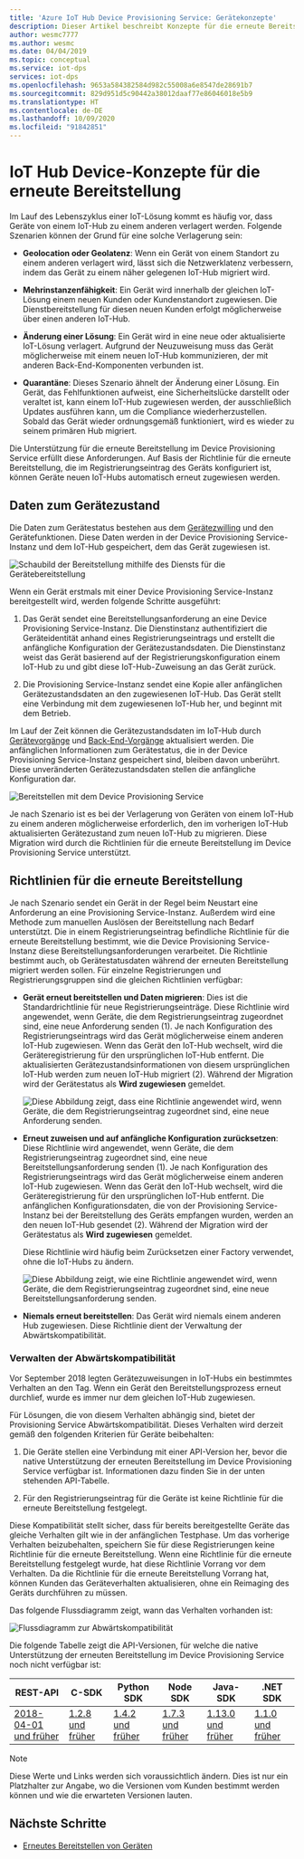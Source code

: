 ```yaml
---
title: 'Azure IoT Hub Device Provisioning Service: Gerätekonzepte'
description: Dieser Artikel beschreibt Konzepte für die erneute Bereitstellung von Geräten für Azure IoT Hub Device Provisioning Service (DPS).
author: wesmc7777
ms.author: wesmc
ms.date: 04/04/2019
ms.topic: conceptual
ms.service: iot-dps
services: iot-dps
ms.openlocfilehash: 9653a584382584d982c55008a6e8547de28691b7
ms.sourcegitcommit: 829d951d5c90442a38012daaf77e86046018e5b9
ms.translationtype: HT
ms.contentlocale: de-DE
ms.lasthandoff: 10/09/2020
ms.locfileid: "91842851"
---
```

# <a name="iot-hub-device-reprovisioning-concepts"></a>IoT Hub Device-Konzepte für die erneute Bereitstellung

Im Lauf des Lebenszyklus einer IoT-Lösung kommt es häufig vor, dass Geräte von einem IoT-Hub zu einem anderen verlagert werden. Folgende Szenarien können der Grund für eine solche Verlagerung sein:

* **Geolocation oder Geolatenz**: Wenn ein Gerät von einem Standort zu einem anderen verlagert wird, lässt sich die Netzwerklatenz verbessern, indem das Gerät zu einem näher gelegenen IoT-Hub migriert wird.

* **Mehrinstanzenfähigkeit**: Ein Gerät wird innerhalb der gleichen IoT-Lösung einem neuen Kunden oder Kundenstandort zugewiesen. Die Dienstbereitstellung für diesen neuen Kunden erfolgt möglicherweise über einen anderen IoT-Hub.

* **Änderung einer Lösung**: Ein Gerät wird in eine neue oder aktualisierte IoT-Lösung verlagert. Aufgrund der Neuzuweisung muss das Gerät möglicherweise mit einem neuen IoT-Hub kommunizieren, der mit anderen Back-End-Komponenten verbunden ist.

* **Quarantäne**: Dieses Szenario ähnelt der Änderung einer Lösung. Ein Gerät, das Fehlfunktionen aufweist, eine Sicherheitslücke darstellt oder veraltet ist, kann einem IoT-Hub zugewiesen werden, der ausschließlich Updates ausführen kann, um die Compliance wiederherzustellen. Sobald das Gerät wieder ordnungsgemäß funktioniert, wird es wieder zu seinem primären Hub migriert.

Die Unterstützung für die erneute Bereitstellung im Device Provisioning Service erfüllt diese Anforderungen. Auf Basis der Richtlinie für die erneute Bereitstellung, die im Registrierungseintrag des Geräts konfiguriert ist, können Geräte neuen IoT-Hubs automatisch erneut zugewiesen werden.

## <a name="device-state-data"></a>Daten zum Gerätezustand

Die Daten zum Gerätestatus bestehen aus dem [Gerätezwilling](../iot-hub/iot-hub-devguide-device-twins.md) und den Gerätefunktionen. Diese Daten werden in der Device Provisioning Service-Instanz und dem IoT-Hub gespeichert, dem das Gerät zugewiesen ist.

![Schaubild der Bereitstellung mithilfe des Diensts für die Gerätebereitstellung](./media/concepts-device-reprovisioning/dps-provisioning.png)

Wenn ein Gerät erstmals mit einer Device Provisioning Service-Instanz bereitgestellt wird, werden folgende Schritte ausgeführt:

1. Das Gerät sendet eine Bereitstellungsanforderung an eine Device Provisioning Service-Instanz. Die Dienstinstanz authentifiziert die Geräteidentität anhand eines Registrierungseintrags und erstellt die anfängliche Konfiguration der Gerätezustandsdaten. Die Dienstinstanz weist das Gerät basierend auf der Registrierungskonfiguration einem IoT-Hub zu und gibt diese IoT-Hub-Zuweisung an das Gerät zurück.

2. Die Provisioning Service-Instanz sendet eine Kopie aller anfänglichen Gerätezustandsdaten an den zugewiesenen IoT-Hub. Das Gerät stellt eine Verbindung mit dem zugewiesenen IoT-Hub her, und beginnt mit dem Betrieb.

Im Lauf der Zeit können die Gerätezustandsdaten im IoT-Hub durch [Gerätevorgänge](../iot-hub/iot-hub-devguide-device-twins.md#device-operations) und [Back-End-Vorgänge](../iot-hub/iot-hub-devguide-device-twins.md#back-end-operations) aktualisiert werden. Die anfänglichen Informationen zum Gerätestatus, die in der Device Provisioning Service-Instanz gespeichert sind, bleiben davon unberührt. Diese unveränderten Gerätezustandsdaten stellen die anfängliche Konfiguration dar.

![Bereitstellen mit dem Device Provisioning Service](./media/concepts-device-reprovisioning/dps-provisioning-2.png)

Je nach Szenario ist es bei der Verlagerung von Geräten von einem IoT-Hub zu einem anderen möglicherweise erforderlich, den im vorherigen IoT-Hub aktualisierten Gerätezustand zum neuen IoT-Hub zu migrieren. Diese Migration wird durch die Richtlinien für die erneute Bereitstellung im Device Provisioning Service unterstützt.

## <a name="reprovisioning-policies"></a>Richtlinien für die erneute Bereitstellung

Je nach Szenario sendet ein Gerät in der Regel beim Neustart eine Anforderung an eine Provisioning Service-Instanz. Außerdem wird eine Methode zum manuellen Auslösen der Bereitstellung nach Bedarf unterstützt. Die in einem Registrierungseintrag befindliche Richtlinie für die erneute Bereitstellung bestimmt, wie die Device Provisioning Service-Instanz diese Bereitstellungsanforderungen verarbeitet. Die Richtlinie bestimmt auch, ob Gerätestatusdaten während der erneuten Bereitstellung migriert werden sollen. Für einzelne Registrierungen und Registrierungsgruppen sind die gleichen Richtlinien verfügbar:

* **Gerät erneut bereitstellen und Daten migrieren**: Dies ist die Standardrichtlinie für neue Registrierungseinträge. Diese Richtlinie wird angewendet, wenn Geräte, die dem Registrierungseintrag zugeordnet sind, eine neue Anforderung senden (1). Je nach Konfiguration des Registrierungseintrags wird das Gerät möglicherweise einem anderen IoT-Hub zugewiesen. Wenn das Gerät den IoT-Hub wechselt, wird die Geräteregistrierung für den ursprünglichen IoT-Hub entfernt. Die aktualisierten Gerätezustandsinformationen von diesem ursprünglichen IoT-Hub werden zum neuen IoT-Hub migriert (2). Während der Migration wird der Gerätestatus als **Wird zugewiesen** gemeldet.

    ![Diese Abbildung zeigt, dass eine Richtlinie angewendet wird, wenn Geräte, die dem Registrierungseintrag zugeordnet sind, eine neue Anforderung senden.](./media/concepts-device-reprovisioning/dps-reprovisioning-migrate.png)

* **Erneut zuweisen und auf anfängliche Konfiguration zurücksetzen**: Diese Richtlinie wird angewendet, wenn Geräte, die dem Registrierungseintrag zugeordnet sind, eine neue Bereitstellungsanforderung senden (1). Je nach Konfiguration des Registrierungseintrags wird das Gerät möglicherweise einem anderen IoT-Hub zugewiesen. Wenn das Gerät den IoT-Hub wechselt, wird die Geräteregistrierung für den ursprünglichen IoT-Hub entfernt. Die anfänglichen Konfigurationsdaten, die von der Provisioning Service-Instanz bei der Bereitstellung des Geräts empfangen wurden, werden an den neuen IoT-Hub gesendet (2). Während der Migration wird der Gerätestatus als **Wird zugewiesen** gemeldet.

    Diese Richtlinie wird häufig beim Zurücksetzen einer Factory verwendet, ohne die IoT-Hubs zu ändern.

    ![Diese Abbildung zeigt, wie eine Richtlinie angewendet wird, wenn Geräte, die dem Registrierungseintrag zugeordnet sind, eine neue Bereitstellungsanforderung senden.](./media/concepts-device-reprovisioning/dps-reprovisioning-reset.png)

* **Niemals erneut bereitstellen**: Das Gerät wird niemals einem anderen Hub zugewiesen. Diese Richtlinie dient der Verwaltung der Abwärtskompatibilität.

### <a name="managing-backwards-compatibility"></a>Verwalten der Abwärtskompatibilität

Vor September 2018 legten Gerätezuweisungen in IoT-Hubs ein bestimmtes Verhalten an den Tag. Wenn ein Gerät den Bereitstellungsprozess erneut durchlief, wurde es immer nur dem gleichen IoT-Hub zugewiesen.

Für Lösungen, die von diesem Verhalten abhängig sind, bietet der Provisioning Service Abwärtskompatibilität. Dieses Verhalten wird derzeit gemäß den folgenden Kriterien für Geräte beibehalten:

1. Die Geräte stellen eine Verbindung mit einer API-Version her, bevor die native Unterstützung der erneuten Bereitstellung im Device Provisioning Service verfügbar ist. Informationen dazu finden Sie in der unten stehenden API-Tabelle.

2. Für den Registrierungseintrag für die Geräte ist keine Richtlinie für die erneute Bereitstellung festgelegt.

Diese Kompatibilität stellt sicher, dass für bereits bereitgestellte Geräte das gleiche Verhalten gilt wie in der anfänglichen Testphase. Um das vorherige Verhalten beizubehalten, speichern Sie für diese Registrierungen keine Richtlinie für die erneute Bereitstellung. Wenn eine Richtlinie für die erneute Bereitstellung festgelegt wurde, hat diese Richtlinie Vorrang vor dem Verhalten. Da die Richtlinie für die erneute Bereitstellung Vorrang hat, können Kunden das Geräteverhalten aktualisieren, ohne ein Reimaging des Geräts durchführen zu müssen.

Das folgende Flussdiagramm zeigt, wann das Verhalten vorhanden ist:

![Flussdiagramm zur Abwärtskompatibilität](./media/concepts-device-reprovisioning/reprovisioning-compatibility-flow.png)

Die folgende Tabelle zeigt die API-Versionen, für welche die native Unterstützung der erneuten Bereitstellung im Device Provisioning Service noch nicht verfügbar ist:

| REST-API | C-SDK | Python SDK |  Node SDK | Java-SDK | .NET SDK |
| -------- | ----- | ---------- | --------- | -------- | -------- |
| [2018-04-01 und früher](/rest/api/iot-dps/createorupdateindividualenrollment/createorupdateindividualenrollment#uri-parameters) | [1.2.8 und früher](https://github.com/Azure/azure-iot-sdk-c/blob/master/version.txt) | [1.4.2 und früher](https://github.com/Azure/azure-iot-sdk-python/blob/0a549f21f7f4fc24bc036c1d2d5614e9544a9667/device/iothub_client_python/src/iothub_client_python.cpp#L53) | [1.7.3 und früher](https://github.com/Azure/azure-iot-sdk-node/blob/074c1ac135aebb520d401b942acfad2d58fdc07f/common/core/package.json#L3) | [1.13.0 und früher](https://github.com/Azure/azure-iot-sdk-java/blob/794c128000358b8ed1c4cecfbf21734dd6824de9/device/iot-device-client/pom.xml#L7) | [1.1.0 und früher](https://github.com/Azure/azure-iot-sdk-csharp/blob/9f7269f4f61cff3536708cf3dc412a7316ed6236/provisioning/device/src/Microsoft.Azure.Devices.Provisioning.Client.csproj#L20)

> [!NOTE]
> Diese Werte und Links werden sich voraussichtlich ändern. Dies ist nur ein Platzhalter zur Angabe, wo die Versionen vom Kunden bestimmt werden können und wie die erwarteten Versionen lauten.

## <a name="next-steps"></a>Nächste Schritte

* [Erneutes Bereitstellen von Geräten](how-to-reprovision.md)

